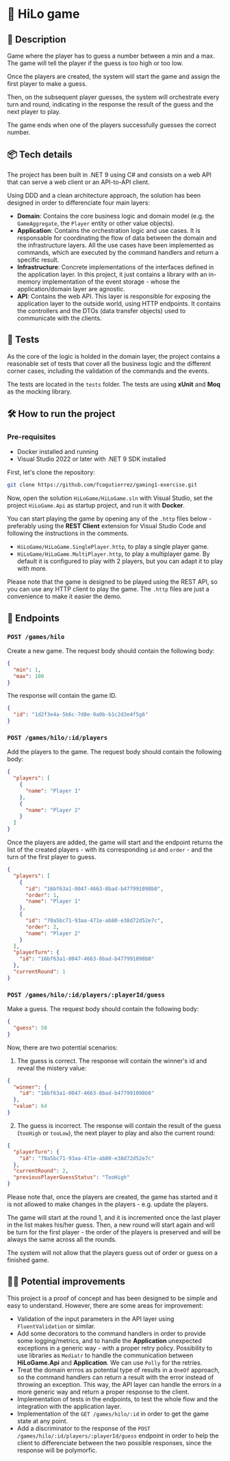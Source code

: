 # 🚀 HiLo game

## 📖 Description

Game where the player has to guess a number between a min and a max. The game will tell the player if the guess is too high or too low.

Once the players are created, the system will start the game and assign the first player to make a guess.

Then, on the subsequent player guesses, the system will orchestrate every turn and round, indicating in the response the result of the guess and the next player to play.

The game ends when one of the players successfully guesses the correct number.

## 📦 Tech details

The project has been built in .NET 9 using C# and consists on a web API that can serve a web client or an API-to-API client.

Using DDD and a clean architecture approach, the solution has been designed in order to differenciate four main layers:

- **Domain**: Contains the core business logic and domain model (e.g. the `GameAggregate`, the `Player` entity or other value objects).
- **Application**: Contains the orchestration logic and use cases. It is responsable for coordinating the flow of data between the domain and the infrastructure layers. All the use cases have been implemented as commands, which are executed by the command handlers and return a specific result.
- **Infrastructure**: Concrete implementations of the interfaces defined in the application layer. In this project, it just contains a library with an in-memory implementation of the event storage - whose the application/domain layer are agnostic.
- **API**: Contains the web API. This layer is responsible for exposing the application layer to the outside world, using HTTP endpoints. It contains the controllers and the DTOs (data transfer objects) used to communicate with the clients.

## 🧪 Tests

As the core of the logic is holded in the domain layer, the project contains a reasonable set of tests that cover all the business logic and the different corner cases, including the validation of the commands and the events. 

The tests are located in the `tests` folder. The tests are using **xUnit** and **Moq** as the mocking library.

## 🛠️ How to run the project

### Pre-requisites
- Docker installed and running
- Visual Studio 2022 or later with .NET 9 SDK installed

First, let's clone the repository:

```bash 
git clone https://github.com/fcogutierrez/gaming1-exercise.git
```

Now, open the solution `HiLoGame/HiLoGame.sln` with Visual Studio, set the project `HiLoGame.Api` as startup project, and run it with **Docker**. 

You can start playing the game by opening any of the `.http` files below - preferably using the **REST Client** extension for Visual Studio Code and following the instructions in the comments.

- `HiLoGame/HiLoGame.SinglePlayer.http`, to play a single player game.
- `HiLoGame/HiLoGame.MultiPlayer.http`, to play a multiplayer game. By default it is configured to play with 2 players, but you can adapt it to play with more.

Please note that the game is designed to be played using the REST API, so you can use any HTTP client to play the game. The `.http` files are just a convenience to make it easier the demo.

## 🧩 Endpoints

### `POST /games/hilo`
Create a new game. The request body should contain the following body:

```json
{
  "min": 1,
  "max": 100
}
```

The response will contain the game ID.

```json
{
  "id": "1d2f3e4a-5b6c-7d8e-9a0b-b1c2d3e4f5g6"
}
```

### `POST /games/hilo/:id/players`
Add the players to the game. The request body should contain the following body:

```json
{
  "players": [
    {
      "name": "Player 1"
    },
    {
      "name": "Player 2"
    }
  ]
}
```

Once the players are added, the game will start and the endpoint returns the list of the created players - with its corresponding `id` and `order` - and the turn of the first player to guess.

```json
{
  "players": [
    {
      "id": "16bf63a1-0047-4663-8bad-b477991098b0",
      "order": 1,
      "name": "Player 1"
    },
    {
      "id": "70a5bc71-93aa-471e-ab80-e38d72d52e7c",
      "order": 2,
      "name": "Player 2"
    }
  ],
  "playerTurn": {
    "id": "16bf63a1-0047-4663-8bad-b477991098b0"
  },
  "currentRound": 1
}
```

### `POST /games/hilo/:id/players/:playerId/guess`

Make a guess. The request body should contain the following body:

```json
{
  "guess": 50
}
```

Now, there are two potential scenarios:

1. The guess is correct. The response will contain the winner's id and reveal the mistery value:

```json
{
  "winner": {
    "id": "16bf63a1-0047-4663-8bad-b477991098b0"
  },
  "value": 64
}
```

2. The guess is incorrect. The response will contain the result of the guess (`tooHigh` or `tooLow`), the next player to play and also the current round: 

```json
{
  "playerTurn": {
    "id": "70a5bc71-93aa-471e-ab80-e38d72d52e7c"
  },
  "currentRound": 2,
  "previousPlayerGuessStatus": "TooHigh"
}
```

Please note that, once the players are created, the game has started and it is not allowed to make changes in the players - e.g. update the players.

The game will start at the round 1, and it is incremented once the last player in the list makes his/her guess. Then, a new round will start again and will be turn for the first player - the order of the players is preserved and will be always the same across all the rounds.

The system will not allow that the players guess out of order or guess on a finished game.

## 👨‍💻 Potential improvements

This project is a proof of concept and has been designed to be simple and easy to understand. However, there are some areas for improvement:

- Validation of the input parameters in the API layer using `FluentValidation` or similar.
- Add some decorators to the command handlers in order to provide some logging/metrics, and to handle the **Application** unexpected exceptions in a generic way - with a proper retry policy. Possibility to use  libraries as `Mediatr` to handle the communication between **HiLoGame.Api** and **Application**. We can use `Polly` for the retries.
- Treat the domain errros as potential type of results in a `OneOf` approach, so the command handlers can return a result with the error instead of throwing an exception. This way, the API layer can handle the errors in a more generic way and return a proper response to the client.
- Implementation of tests in the endpoints, to test the whole flow and the integration with the application layer.
- Implementation of the `GET /games/hilo/:id` in order to get the game state at any point.
- Add a discriminator to the response of the `POST /games/hilo/:id/players/:playerId/guess` endpoint in order to help the client to differenciate between the two possible responses, since the response will be polymorfic.